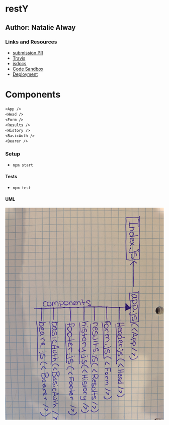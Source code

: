 # restY 

## Author: Natalie Alway

### Links and Resources
* [submission PR](https://github.com/nataliealway-401-advanced-javascript/restY/pull/2)
* [Travis](https://www.travis-ci.com/nataliealway-401-advanced-javascript/restY)
* [jsdocs](https://github.com/nataliealway-401-advanced-javascript/restY/tree/workingBranch/docs)
* [Code Sandbox](https://codesandbox.io/s/resty-zbtvc)
* [Deployment](https://workingbranch.d108shv7vkbfxg.amplifyapp.com/)

# Components
`<App />` <br> 
`<Head />` <br>
`<Form />` <br>
`<Results />`<br>
`<History />`<br>
`<BasicAuth />`<br>
`<Bearer />`<br>

### Setup
* `npm start`
  
#### Tests
* `npm test`

#### UML
![UML](./src/assets/lab30UML.jpg)
